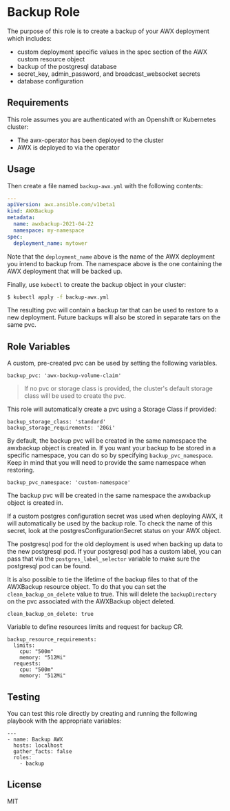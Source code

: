 Backup Role
=========

The purpose of this role is to create a backup of your AWX deployment which includes:
  - custom deployment specific values in the spec section of the AWX custom resource object
  - backup of the postgresql database
  - secret_key, admin_password, and broadcast_websocket secrets
  - database configuration

Requirements
------------

This role assumes you are authenticated with an Openshift or Kubernetes cluster:
  - The awx-operator has been deployed to the cluster
  - AWX is deployed to via the operator


Usage
----------------

Then create a file named `backup-awx.yml` with the following contents:

```yaml
---
apiVersion: awx.ansible.com/v1beta1
kind: AWXBackup
metadata:
  name: awxbackup-2021-04-22
  namespace: my-namespace
spec:
  deployment_name: mytower
```

Note that the `deployment_name` above is the name of the AWX deployment you intend to backup from.  The namespace above is the one containing the AWX deployment that will be backed up.

Finally, use `kubectl` to create the backup object in your cluster:

```bash
$ kubectl apply -f backup-awx.yml
```

The resulting pvc will contain a backup tar that can be used to restore to a new deployment. Future backups will also be stored in separate tars on the same pvc.


Role Variables
--------------

A custom, pre-created pvc can be used by setting the following variables.

```
backup_pvc: 'awx-backup-volume-claim'
```

> If no pvc or storage class is provided, the cluster's default storage class will be used to create the pvc.

This role will automatically create a pvc using a Storage Class if provided:

```
backup_storage_class: 'standard'
backup_storage_requirements: '20Gi'
```

By default, the backup pvc will be created in the same namespace the awxbackup object is created in.  If you want your backup to be stored
in a specific namespace, you can do so by specifying `backup_pvc_namespace`.  Keep in mind that you will
need to provide the same namespace when restoring.

```
backup_pvc_namespace: 'custom-namespace'
```
The backup pvc will be created in the same namespace the awxbackup object is created in.

If a custom postgres configuration secret was used when deploying AWX, it will automatically be used by the backup role.
To check the name of this secret, look at the postgresConfigurationSecret status on your AWX object.

The postgresql pod for the old deployment is used when backing up data to the new postgresql pod.  If your postgresql pod has a custom label,
you can pass that via the `postgres_label_selector` variable to make sure the postgresql pod can be found.

It is also possible to tie the lifetime of the backup files to that of the AWXBackup resource object. To do that you can set the
`clean_backup_on_delete` value to true. This will delete the `backupDirectory` on the pvc associated with the AWXBackup object deleted.

```
clean_backup_on_delete: true
```

Variable to define resources limits and request for backup CR.
```
backup_resource_requirements:
  limits:
    cpu: "500m"
    memory: "512Mi"
  requests:
    cpu: "500m"
    memory: "512Mi"
```

Testing
----------------

You can test this role directly by creating and running the following playbook with the appropriate variables:

```
---
- name: Backup AWX
  hosts: localhost
  gather_facts: false
  roles:
    - backup
```

License
-------

MIT
